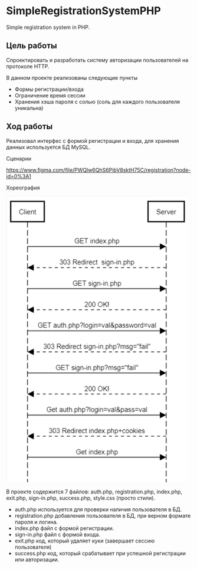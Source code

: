 # SimpleRegistrationSystemPHP
Simple registration system in PHP.

## Цель работы
Спроектировать и разработать систему авторизации пользователей на протоколе HTTP.

В данном проекте реализованы следующие пункты
- Формы регистрации/входа
- Ограничение время сессии
- Хранения хэша пароля с солью (соль для каждого пользователя уникальна)

## Ход работы

Реализовал интерфес с формой регистрации и входа, для хранения данных используется БД MySQL.

Сценарии

https://www.figma.com/file/PWQlw6QhS6PibV8sktH75C/registration?node-id=0%3A1

Хореография

![Рис. 1 - Хореография](https://github.com/ideahold/SimpleRegistrationSystemPHP/blob/main/%D0%A5%D0%BE%D1%80%D0%B5%D0%BE%D0%B3%D1%80%D0%B0%D1%84%D0%B8%D1%8F.png)

В проекте содержится 7 файлов: auth.php, registration.php, index.php, exit.php, sign-in.php, success.php, style.css (просто стили).

- auth.php используется для проверки наличия пользователя в БД.
- registration.php добавления пользователя в БД, при верном формате пароля и логина.
- index.php файл с формой регистрации.
- sign-in.php файл с формой входа.
- exit.php код, который удаляет куки (завершает сессию пользователя)
- success.php код, который срабатывает при успешной регистрации или авторизации.


